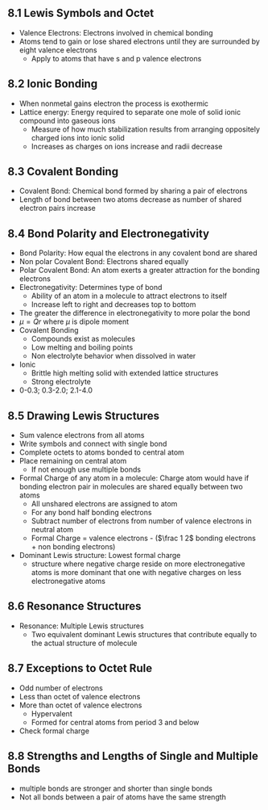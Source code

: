 ## 8.1 Lewis Symbols and Octet 
- Valence Electrons: Electrons involved in chemical bonding
- Atoms tend to gain or lose shared electrons until they are surrounded by eight valence electrons
	- Apply to atoms that have s and p valence electrons
## 8.2 Ionic Bonding
- When nonmetal gains electron the process is exothermic
- Lattice energy: Energy required to separate one mole of solid ionic compound into gaseous ions
	- Measure of how much stabilization results from arranging oppositely charged ions into ionic solid
	- Increases as charges on ions increase and radii decrease
## 8.3 Covalent Bonding
- Covalent Bond: Chemical bond formed by sharing a pair of electrons
- Length of bond between two atoms decrease as number of shared electron pairs increase
## 8.4 Bond Polarity and Electronegativity
- Bond Polarity: How equal the electrons in any covalent bond are shared
- Non polar Covalent Bond: Electrons shared equally
- Polar Covalent Bond: An atom exerts a greater attraction for the bonding electrons
- Electronegativity: Determines type of bond
	- Ability of an atom in a molecule to attract electrons to itself
	- Increase left to right and decreases top to bottom
- The greater the difference in electronegativity to more polar the bond
- $\mu = Qr$ where $\mu$ is dipole moment
- Covalent Bonding
	- Compounds exist as molecules
	- Low melting and boiling points
	- Non electrolyte behavior when dissolved in water
- Ionic
	- Brittle high melting solid with extended lattice structures
	- Strong electrolyte
- 0-0.3; 0.3-2.0; 2.1-4.0
## 8.5 Drawing Lewis Structures
- Sum valence electrons from all atoms
- Write symbols and connect with single bond
- Complete octets to atoms bonded to central atom
- Place remaining on central atom
	- If not enough use multiple bonds
- Formal Charge of any atom in a molecule: Charge atom would have if bonding electron pair in molecules are shared equally between two atoms
	- All unshared electrons are assigned to atom 
	- For any bond half bonding electrons
	- Subtract number of electrons from number of valence electrons in neutral atom
	- Formal Charge = valence electrons - ($\frac 1 2$ bonding electrons + non bonding electrons)
- Dominant Lewis structure: Lowest formal charge
	- structure where negative charge reside on more electronegative atoms is more dominant that one with negative charges on less electronegative atoms
## 8.6 Resonance Structures
- Resonance: Multiple Lewis structures
	- Two equivalent dominant Lewis structures that contribute equally to the actual structure of molecule
## 8.7 Exceptions to Octet Rule
- Odd number of electrons
- Less than octet of valence electrons
- More than octet of valence electrons
	- Hypervalent
	- Formed for central atoms from period 3 and below
- Check formal charge
## 8.8 Strengths and Lengths of Single and Multiple Bonds
- multiple bonds are stronger and shorter than single bonds
- Not all bonds between a pair of atoms have the same strength